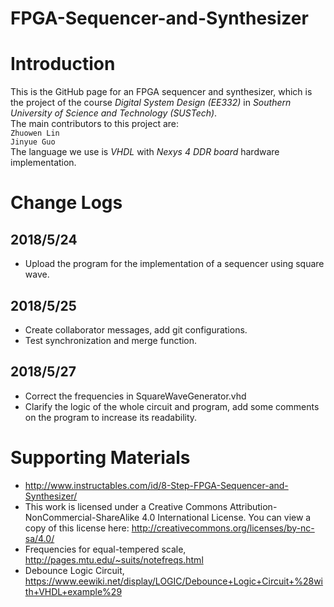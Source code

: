 # FPGA-Sequencer-and-Synthesizer

Introduction
=
This is the GitHub page for an FPGA sequencer and synthesizer, which is the project of the course *Digital System Design (EE332)* in *Southern University of Science and Technology (SUSTech)*. <br>
The main contributors to this project are:<br>`Zhuowen Lin`<br>`Jinyue Guo`<br>
The language we use is *VHDL* with *Nexys 4 DDR board* hardware implementation.

Change Logs
=
2018/5/24
-
* Upload the program for the implementation of a sequencer using square wave.

2018/5/25
-
* Create collaborator messages, add git configurations.
* Test synchronization and merge function.

2018/5/27
-
* Correct the frequencies in SquareWaveGenerator.vhd
* Clarify the logic of the whole circuit and program, add some comments on the program to increase its readability.

Supporting Materials
=
* http://www.instructables.com/id/8-Step-FPGA-Sequencer-and-Synthesizer/
* This work is licensed under a Creative Commons Attribution-NonCommercial-ShareAlike 4.0 International License. You can view a copy of this license here: http://creativecommons.org/licenses/by-nc-sa/4.0/
* Frequencies for equal-tempered scale, http://pages.mtu.edu/~suits/notefreqs.html
* Debounce Logic Circuit, https://www.eewiki.net/display/LOGIC/Debounce+Logic+Circuit+%28with+VHDL+example%29 
